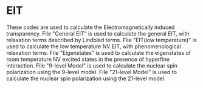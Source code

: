 # EIT
These codes are used to calculate the Electromagnetically induced transparency.
File "General EIT" is used to calculate the general EIT, with relaxation terms described by Lindblad terms.
File "EIT(low temperature)" is used to calculate the low temperature NV EIT, with phenomenological relaxation terms.
File "Eigenstates" is used to calculate the eigenstates of room temperature NV excited states in the presence of hyperfine interaction.
File "9-level Model" is used to calculate the nuclear spin polarization using the 9-level model.
File "21-level Model" is used to calculate the nuclear spin polarization using the 21-level model.


